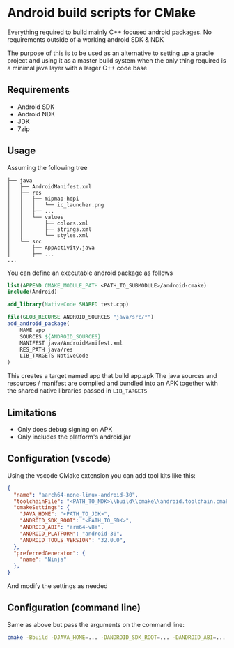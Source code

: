 # Android build scripts for CMake

Everything required to build mainly C++ focused android packages. No requirements outside of a working android SDK & NDK

The purpose of this is to be used as an alternative to setting up a gradle project and using it as a master build system when the only thing required is a minimal java layer with a larger C++ code base

## Requirements

- Android SDK
- Android NDK
- JDK
- 7zip

## Usage

Assuming the following tree

```plain
├── java
│   ├── AndroidManifest.xml
│   ├── res
│   │   ├── mipmap-hdpi
│   │   │   └── ic_launcher.png
│   │   ├── ...
│   │   └── values
│   │       ├── colors.xml
│   │       ├── strings.xml
│   │       └── styles.xml
│   └── src
│       ├── AppActivity.java
│       ├── ...
...
```

You can define an executable android package as follows

```cmake
list(APPEND CMAKE_MODULE_PATH <PATH_TO_SUBMODULE>/android-cmake)
include(Android)

add_library(NativeCode SHARED test.cpp)

file(GLOB_RECURSE ANDROID_SOURCES "java/src/*")
add_android_package(
    NAME app
    SOURCES ${ANDROID_SOURCES}
    MANIFEST java/AndroidManifest.xml
    RES_PATH java/res
    LIB_TARGETS NativeCode
)
```

This creates a target named app that build app.apk
The java sources and resources / manifest are compiled and bundled into an APK together with the shared native libraries passed in `LIB_TARGETS`

## Limitations

- Only does debug signing on APK
- Only includes the platform's android.jar

## Configuration (vscode)

Using the vscode CMake extension you can add tool kits like this:

```json
{
  "name": "aarch64-none-linux-android-30",
  "toolchainFile": "<PATH_TO_NDK>\\build\\cmake\\android.toolchain.cmake",
  "cmakeSettings": {
    "JAVA_HOME": "<PATH_TO_JDK>",
    "ANDROID_SDK_ROOT": "<PATH_TO_SDK>",
    "ANDROID_ABI": "arm64-v8a",
    "ANDROID_PLATFORM": "android-30",
    "ANDROID_TOOLS_VERSION": "32.0.0",
  },
  "preferredGenerator": {
    "name": "Ninja"
  },
}
```

And modify the settings as needed

## Configuration (command line)

Same as above but pass the arguments on the command line:

```sh
cmake -Bbuild -DJAVA_HOME=... -DANDROID_SDK_ROOT=... -DANDROID_ABI=... -DANDROID_PLATFORM=... -DANDROID_TOOLS_VERSION=.. -DTOOLCHAIN_FILE=<PATH_TO_NDK>/build/cmake/android.toolchain.cmake
```
